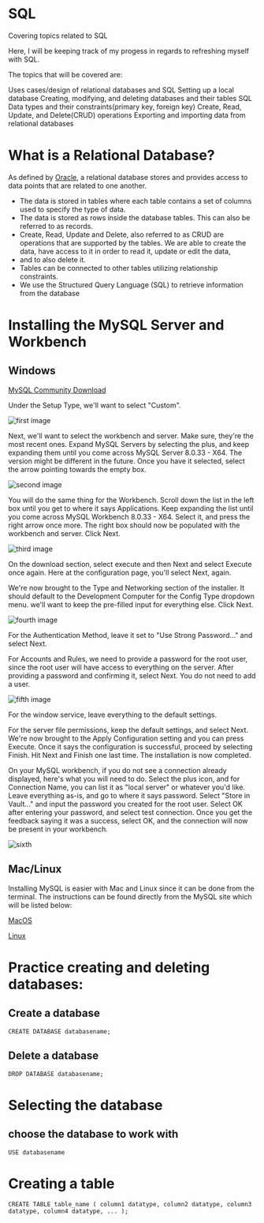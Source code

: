 # SQL
Covering topics related to SQL

Here, I will be keeping track of my progess in regards to refreshing myself with SQL.

The topics that will be covered are:

Uses cases/design of relational databases and SQL
Setting up a local database
Creating, modifying, and deleting databases and their tables
SQL Data types and their constraints(primary key, foreign key)
Create, Read, Update, and Delete(CRUD) operations
Exporting and importing  data from relational databases

# What is a Relational Database?

As defined by [Oracle](https://www.oracle.com/database/what-is-a-relational-database/#:~:text=A%20relational%20database%20is%20a%20type%20of%20database%20that%20stores%20and%20provides%20access%20to%20data%20points%20that%20are%20related%20to%20one%20another.%20Relational%20databases%20are%20based%20on%20the%20relational%20model%2C%20an%20intuitive%2C%20straightforward%20way%20of%20representing%20data%20in%20tables.), a relational database stores and provides access to data points that are related to one another.

* The data is stored in tables where each table contains a set of columns used to specify the type of data. 
* The data is stored as rows inside the database tables. This can also be referred to as records.
* Create, Read, Update and Delete, also referred to as CRUD are operations that are supported by the tables. We are able to create the data, have access to it in order to read it, update or edit the data, 
* and to also delete it. 
* Tables can be connected to other tables utilizing relationship constraints.
* We use the Structured Query Language (SQL) to retrieve information from the database

# Installing the MySQL Server and Workbench

## Windows

[MySQL Community Download](https://dev.mysql.com/downloads/windows/installer/8.0.html)

Under the Setup Type, we'll want to select "Custom". 

![first image](https://onedrive.live.com/embed?resid=C6BB67E526E3A1E4%217024&authkey=%21ALyRuJfFZB5hAxo&width=794&height=591)

Next, we'll want to select the workbench and server. Make sure, they're the most recent ones. Expand MySQL Servers by selecting the plus, and keep expanding them until you come across MySQL Server 8.0.33 - X64. The version might be different in the future. Once you have it selected, select the arrow pointing towards the empty box. 

![second image](https://onedrive.live.com/embed?resid=C6BB67E526E3A1E4%217027&authkey=%21AIdRk_3Cg-FQeFg&width=778&height=589)

You will do the same thing for the Workbench. Scroll down the list in the left box until you get to where it says Applications. Keep expanding the list until you come across MySQL Workbench 8.0.33 - X64. Select it, and press the right arrow once more. The right box should now be populated with the workbench and server. Click Next.

![third image](https://onedrive.live.com/embed?resid=C6BB67E526E3A1E4%217028&authkey=%21ALGdWBsUiXOdEDg&width=782&height=589)

On the download section, select execute and then Next and select Execute once again. Here at the configuration page, you'll select Next, again.

We're now brought to the Type and Networking section of the installer. It should default to the Development Computer for the Config Type dropdown menu. we'll want to keep the pre-filled input for everything else. Click Next.

![fourth image](https://onedrive.live.com/embed?resid=C6BB67E526E3A1E4%217026&authkey=%21ABRjodfZDT_0emM&width=783&height=587)

For the Authentication Method, leave it set to "Use Strong Password..." and select Next.

For Accounts and Rules, we need to provide a password for the root user, since the root user will have access to everything on the server. After providing a password and confirming it, select Next. You do not need to add a user.

![fifth image](https://onedrive.live.com/embed?resid=C6BB67E526E3A1E4%217025&authkey=%21ANTNCNk1-cm23_Y&width=774&height=584)

For the window service, leave everything to the default settings.

For the server file permissions, keep the default settings, and select Next. We're now brought to the Apply Configuration setting and you can press Execute. Once it says the configuration is successful, proceed by selecting Finish. Hit Next and Finish one last time. The installation is now completed.

On your MySQL workbench, if you do not see a connection already displayed, here's what you will need to do. Select the plus icon, and for Connection Name, you can list it as "local server" or whatever you'd like. Leave everything as-is, and go to where it says password. Select "Store in Vault..." and input the password you created for the root user. Select OK after entering your password, and select test connection. Once you get the feedback saying it was a success, select OK, and the connection will now be present in your workbench. 

![sixth](https://onedrive.live.com/embed?resid=C6BB67E526E3A1E4%217029&authkey=%21AF8l6AVHobsh-lU&width=1639&height=766)



## Mac/Linux

Installing MySQL is easier with Mac and Linux since it can be done from the terminal. The instructions can be found directly from the MySQL site which will be listed below:

[MacOS](https://dev.mysql.com/doc/refman/8.0/en/macos-installation.html)

[Linux](https://dev.mysql.com/doc/refman/8.0/en/linux-installation.html)

# Practice creating and deleting databases:

## Create a database

`CREATE DATABASE databasename;`

## Delete a database

`DROP DATABASE databasename;`

# Selecting the database

## choose the database to work with

`USE databasename`

# Creating a table

`CREATE TABLE table_name (
  column1 datatype,
  column2 datatype,
  column3 datatype,
  column4 datatype,
  ...
);`



